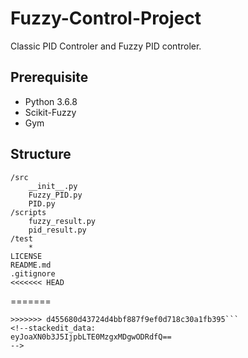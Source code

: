 # Fuzzy-Control-Project

Classic PID Controler and Fuzzy PID controler.

## Prerequisite

* Python 3.6.8
* Scikit-Fuzzy
* Gym

## Structure

```
/src
    __init__.py
    Fuzzy_PID.py
    PID.py
/scripts
    fuzzy_result.py
    pid_result.py
/test
    *
LICENSE
README.md
.gitignore
<<<<<<< HEAD
```
=======
```
>>>>>>> d455680d43724d4bbf887f9ef0d718c30a1fb395```
<!--stackedit_data:
eyJoaXN0b3J5IjpbLTE0MzgxMDgwODRdfQ==
-->